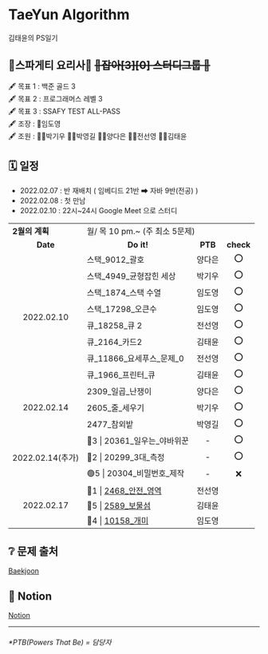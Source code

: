 TaeYun Algorithm
===
김태윤의 PS일기


## 🍝스파게티 요리사🍝 ~~🤜잡아[3][0] 스터디그룹 🤛~~   
🖋 목표 1 : 백준 골드 3   
🖋 목표 2 : 프로그래머스 레벨 3   
🖋 목표 3 : SSAFY TEST ALL-PASS   
🖋 조장 : 🤴임도영    
🖋 조원 : 👨‍💻박기우 👨‍💻박영길 👩‍💻양다은 👩‍💻전선영 👩‍💻김태윤   


## 🗓 일정 
- 2022.02.07 : 반 재배치 ( 임베디드 21반 ➡ 자바 9반(전공) )
- 2022.02.08 : 첫 만남
- 2022.02.10 : 22시~24시 Google Meet 으로 스터디

<table>
  <tr>
    <td colspan="1"><b>2월의 계획</b></td>
    <td colspan="3">월/ 목 10 pm.~ (주 최소 5문제) </td>
  </tr>
  <tr align="center">
    <td><b>Date</b></td>
    <td><b>Do it!</b></td>
    <td><b>PTB</b></td>
    <td><b>check</b></td>
  </tr>
  <tr align="center">
    <td rowspan="8" >2022.02.10</td>
    <td align="left">스택_9012_괄호</td>
    <td>양다은</td>
    <td>⭕️</td>
  </tr>
  <tr align="center">
    <td align="left">스택_4949_균형잡힌 세상</td>
    <td>박기우</td>
    <td>⭕️</td>
  </tr>
  <tr align="center">
    <td align="left">스택_1874_스택 수열</td>
    <td>임도영</td>
    <td>⭕️</td>
  </tr>
  <tr align="center">
    <td align="left">스택_17298_오큰수</td>
    <td>임도영</td>
    <td>⭕️</td>
  </tr>
  <tr align="center">
    <td align="left">큐_18258_큐 2</td>
    <td>전선영</td>
    <td>⭕️</td>
  </tr>
  <tr align="center">
    <td align="left">큐_2164_카드2</td>
    <td>김태윤</td>
    <td>⭕️</td>
  </tr>
  <tr align="center">
    <td align="left">큐_11866_요세푸스_문제_0</td>
    <td>전선영</td>
    <td>⭕️</td>
  </tr>
  <tr align="center">
    <td align="left">큐_1966_프린터_큐</td>
    <td>김태윤</td>
    <td>⭕️</td>
  </tr>
  <tr align="center">
    <td rowspan="3" >2022.02.14</td>
    <td align="left">2309_일곱_난쟁이</td>
    <td>양다은</td>
    <td>⭕️</td>
  </tr>
  <tr align="center">
    <td align="left">2605_줄_세우기</td>
    <td>박기우</td>
    <td>⭕️</td>
  </tr>
  <tr align="center">
    <td align="left">2477_참외밭</td>
    <td>박영길</td>
    <td>⭕️</td>
  </tr>
  <tr align="center">
    <td rowspan="3" >2022.02.14(추가)</td>
    <td align="left">🥉3 | 20361_일우는_야바위꾼</td>
    <td>-</td>
    <td>⭕️</td>
  </tr>
  <tr align="center">
    <td align="left">🥉2 | 20299_3대_측정</td>
    <td>-</td>
    <td>⭕️</td>
  </tr>
  <tr align="center">
    <td align="left">🟢5 | 20304_비밀번호_제작</td>
    <td>-</td>
    <td>❌</td>
  </tr>
  <tr align="center">
    <td rowspan="3" >2022.02.17</td>
    <td align="left">🥈1 | <a href="https://www.acmicpc.net/problem/2468" target="_blank">2468_안전_영역</a></td>
    <td>전선영</td>
    <td></td>
  </tr>
  <tr align="center">
    <td align="left">🥇5 | <a href="https://www.acmicpc.net/problem/2589" target="_blank">2589_보물섬</a></td>
    <td>김태윤</td>
    <td></td>
  </tr>
  <tr align="center">
    <td align="left">🥈4 | <a href="https://www.acmicpc.net/problem/10158" target="_blank">10158_개미</a></td>
    <td>임도영</td>
    <td></td>
  </tr>
</table>


## ❔ 문제 출처
[Baekjoon](https://www.acmicpc.net/)

## 📝 Notion
[Notion](https://smooth-fig-7f7.notion.site/2022-04ec1e27409940e5a2cbda4186534077)


* * *
###### *PTB(Powers That Be) = 담당자

